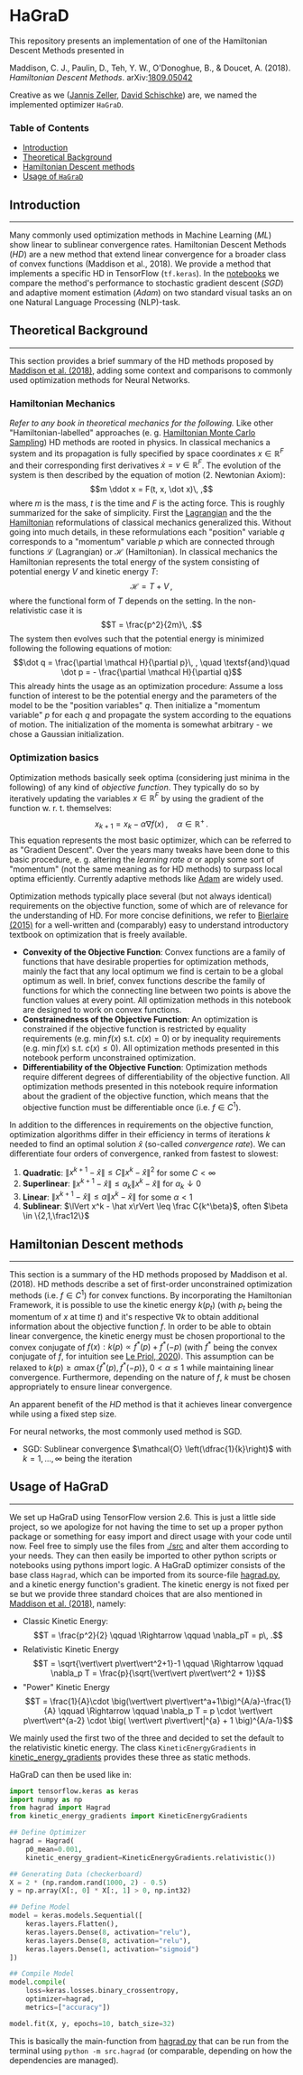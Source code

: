 # HaGraD

This repository presents an implementation of one of the Hamiltonian Descent Methods presented in 

Maddison, C. J., Paulin, D., Teh, Y. W., O'Donoghue, B., & Doucet, A. (2018). *Hamiltonian Descent Methods*. arXiv:[1809.05042](https://arxiv.org/abs/1809.05042)

Creative as we ([Jannis Zeller](https://de.linkedin.com/in/jannis-zeller-12477a221), [David Schischke](https://de.linkedin.com/in/david-schischke-b850ba170)) are, we named the implemented optimizer `HaGraD`.

### Table of Contents 

* [Introduction](#theoretical-background)
* [Theoretical Background](#theoretical-background)
* [Hamiltonian Descent methods](#hamiltonian-descent-methods)
* [Usage of `HaGraD`](#usage-of-hagrad)




## Introduction
---
Many commonly used optimization methods in Machine Learning (*ML*) show linear to sublinear convergence rates. Hamiltonian Descent Methods (*HD*) are a new method that extend linear convergence for a broader class of convex functions (Maddison et al., 2018). We provide a method that implements a specific HD in TensorFlow (`tf.keras`). In the [notebooks](./notebooks/) we compare the method's performance to stochastic gradient descent (*SGD*) and adaptive moment estimation (*Adam*) on two standard visual tasks an on one Natural Language Processing (NLP)-task.




## Theoretical Background 
---
This section provides a brief summary of the HD methods proposed by [Maddison et al. (2018)](https://arxiv.org/abs/1809.05042), adding some context and comparisons to commonly used optimization methods for Neural Networks.  


### Hamiltonian Mechanics

*Refer to any book in theoretical mechanics for the following.* Like other "Hamiltonian-labelled" approaches (e. g. [Hamiltonian Monte Carlo Sampling](https://arxiv.org/abs/2108.12107)) HD methods are rooted in physics. In classical mechanics a system and its propagation is fully specified by space coordinates $x \in \mathbb R^F$ and their corresponding first derivatives $\dot x = v \in \mathbb R^F$. The evolution of the system is then described by the equation of motion (2. Newtonian Axiom): $$m \ddot x = F(t, x, \dot x)\, ,$$
where $m$ is the mass, $t$ is the time and $F$ is the acting force. This is roughly summarized for the sake of simplicity. First the [Lagrangian](https://en.wikipedia.org/wiki/Lagrangian_mechanics) and the the [Hamiltonian](https://en.wikipedia.org/wiki/Hamiltonian_mechanics) reformulations of classical mechanics generalized this. Without going into much details, in these reformulations each "position" variable $q$ corresponds to a "momentum" variable $p$ which are connected through functions $\mathcal L$ (Lagrangian) or $\mathcal H$ (Hamiltonian). In classical mechanics the Hamiltonian represents the total energy of the system consisting of potential energy $V$ and kinetic energy $T$: $$\mathcal H = T + V\, ,$$ where the functional form of $T$ depends on the setting. In the non-relativistic case it is $$T = \frac{p^2}{2m}\, .$$ The system then evolves such that the potential energy is minimized following the following equations of motion: $$\dot q = \frac{\partial \mathcal H}{\partial p}\, , \quad \textsf{and}\quad \dot p = - \frac{\partial \mathcal H}{\partial q}$$
This already hints the usage as an optimization procedure: Assume a loss function of interest to be the potential energy and the parameters of the model to be the "position variables" $q$. Then initialize a "momentum variable" $p$ for each $q$ and propagate the system according to the equations of motion. The initialization of the momenta is somewhat arbitrary - we chose a Gaussian initialization.


### Optimization basics

Optimization methods basically seek optima (considering just minima in the following) of any kind of *objective function*. They typically do so by iteratively updating the variables $x\in \mathbb R^F$ by using the gradient of the function w. r. t. themselves: $$x_{k+1} = x_k - \alpha \nabla f(x)\, , \quad \alpha \in \mathbb R^+\, .$$ This equation represents the most basic optimizer, which can be referred to as "Gradient Descent". Over the years many tweaks have been done to this basic procedure, e. g. altering the *learning rate* $\alpha$ or apply some sort of "momentum" (not the same meaning as for HD methods) to surpass local optima efficiently. Currently adaptive methods like [Adam](https://arxiv.org/abs/1412.6980) are widely used.

Optimization methods typically place several (but not always identical) requirements on the objective function, some of which are of relevance for the understanding of HD. For more concise definitions, we refer to [Bierlaire (2015)](http://optimizationprinciplesalgorithms.com/) for a well-written and (comparably) easy to understand introductory textbook on optimization that is freely available.

* **Convexity of the Objective Function**: Convex functions are a family of functions that have desirable properties for optimization methods, mainly the fact that any local optimum we find is certain to be a global optimum as well. In brief, convex functions describe the family of functions for which the connecting line between two points is above the function values at every point. All optimization methods in this notebook are designed to work on convex functions.
* **Constrainedness of the Objective Function**: An optimization is constrained if the objective function is restricted by equality requirements (e.g. $\min f(x) \text{ s.t. } c(x) = 0$) or by inequality requirements (e.g. $\min f(x) \text{ s.t. } c(x) \leq 0$). All optimization methods presented in this notebook perform unconstrained optimization.
* **Differentiability of the Objective Function**: Optimization methods require different degrees of differentiability of the objective function. All optimization methods presented in this notebook require information about the gradient of the objective function, which means that the objective function must be differentiable once (i.e. $f \in C^1$).

In addition to the differences in requirements on the objective function, optimization algorithms differ in their efficiency in terms of iterations $k$ needed to find an optimal solution $\hat x$ (so-called *convergence rate*). We can differentiate four orders of convergence, ranked from fastest to slowest: 

1. **Quadratic**: $\lVert x^{k+1} - \hat x\rVert \leq C\lVert x^k - \hat x\rVert^2$ for some $C< \infty$
2. **Superlinear**: $\lVert x^{k+1} - \hat x \rVert \leq \alpha_k \lVert x^k - \hat x\rVert$ for $\alpha_k \downarrow 0$
3. **Linear**: $\lVert x^{k+1} - \hat x\rVert\leq \alpha \lVert x^k - \hat x \rVert$ for some $\alpha < 1$
4. **Sublinear**: $\lVert x^k - \hat x\rVert \leq \frac C{k^\beta}$, often $\beta \in \{2,1,\frac12\}$




## Hamiltonian Descent methods
---
This section is a summary of the HD methods proposed by Maddison et al. (2018). HD methods describe a set of first-order unconstrained optimization methods (i.e. $f \in C^1$) for convex functions. By incorporating the Hamiltonian Framework, it is possible to use the kinetic energy $k(p_t)$ (with $p_t$ being the momentum of $x$ at time $t$) and it's respective $\nabla k$ to obtain additional information about the objective function $f$. In order to be able to obtain linear convergence, the kinetic energy must be chosen proportional to the convex conjugate of $f(x): k(p) \propto f^*(p) + f^*(-p)$ (with $f^*$ being the convex conjugate of $f$, for intuition see [Le Priol, 2020](https://remilepriol.github.io/dualityviz/)). This assumption can be relaxed to $k(p)\geq \alpha \max\{f^*(p), f^*(-p)\}, \; 0 < \alpha \leq 1$ while maintaining linear convergence. Furthermore, depending on the nature of $f$, $k$ must be chosen appropriately to ensure linear convergence.

An apparent benefit of the *HD* method is that it achieves linear convergence while using a fixed step size. 

For neural networks, the most commonly used method is SGD.

* SGD: Sublinear convergence $\mathcal{O} \left(\dfrac{1}{k}\right)$ with $k = 1, ..., \infty$ being the iteration




## Usage of HaGraD
---
We set up HaGraD using TensorFlow version 2.6. This is just a little side project, so we apologize for not having the time to set up a proper python package or something for easy import and direct usage with your code until now. Feel free to simply use the files from [./src](./src/) and alter them according to your needs. They can then easily be imported to other python scripts or notebooks using pythons import logic. A HaGraD optimizer consists of the base class `Hagrad`, which can be imported from its source-file [hagrad.py](./src/hagrad.py), and a kinetic energy function's gradient. The kinetic energy is not fixed per se but we provide three standard choices that are also mentioned in [Maddison et al. (2018)](https://arxiv.org/abs/1809.05042), namely:
- Classic Kinetic Energy: $$T = \frac{p^2}{2} \qquad \Rightarrow \qquad \nabla_pT = p\, .$$
- Relativistic Kinetic Energy $$T = \sqrt{\vert\vert p\vert\vert^2+1}-1 \qquad \Rightarrow \qquad \nabla_p T = \frac{p}{\sqrt{\vert\vert p\vert\vert^2 + 1}}$$
- "Power" Kinetic Energy $$T = \frac{1}{A}\cdot \big(\vert\vert p\vert\vert^a+1\big)^{A/a}-\frac{1}{A} \qquad \Rightarrow \qquad \nabla_p T = p \cdot \vert\vert p\vert\vert^{a-2} \cdot \big( \vert\vert p\vert\vert|^{a} + 1 \big)^{A/a-1}$$

We mainly used the first two of the three and decided to set the default to the relativistic kinetic energy. The class `KineticEnergyGradients` in [kinetic_energy_gradients](./src/kinetic_energy_gradients.py) provides these three as static methods.

HaGraD can then be used like in:
```python
import tensorflow.keras as keras
import numpy as np
from hagrad import Hagrad
from kinetic_energy_gradients import KineticEnergyGradients

## Define Optimizer
hagrad = Hagrad(
    p0_mean=0.001,
    kinetic_energy_gradient=KineticEnergyGradients.relativistic())

## Generating Data (checkerboard)
X = 2 * (np.random.rand(1000, 2) - 0.5)
y = np.array(X[:, 0] * X[:, 1] > 0, np.int32)

## Define Model
model = keras.models.Sequential([
    keras.layers.Flatten(),
    keras.layers.Dense(8, activation="relu"),
    keras.layers.Dense(8, activation="relu"),
    keras.layers.Dense(1, activation="sigmoid")
])

## Compile Model
model.compile(
    loss=keras.losses.binary_crossentropy, 
    optimizer=hagrad, 
    metrics=["accuracy"])

model.fit(X, y, epochs=10, batch_size=32)
```

This is basically the main-function from [hagrad.py](./src/hagrad.py) that can be run from the terminal using `python -m src.hagrad` (or comparable, depending on how the dependencies are managed).